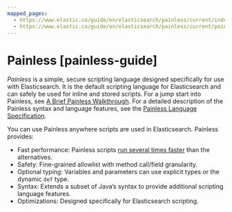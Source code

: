 ```yaml
---
mapped_pages:
  - https://www.elastic.co/guide/en/elasticsearch/painless/current/index.html
  - https://www.elastic.co/guide/en/elasticsearch/painless/current/painless-guide.html
---
```


# Painless [painless-guide]

*Painless* is a simple, secure scripting language designed specifically for use with Elasticsearch. It is the default scripting language for Elasticsearch and can safely be used for inline and stored scripts. For a jump start into Painless, see [A Brief Painless Walkthrough](/reference/scripting-languages/painless/brief-painless-walkthrough.md). For a detailed description of the Painless syntax and language features, see the [Painless Language Specification](/reference/scripting-languages/painless/painless-language-specification.md).

You can use Painless anywhere scripts are used in Elasticsearch. Painless provides:

* Fast performance: Painless scripts [ run several times faster](https://benchmarks.elastic.co/index.md#search_qps_scripts) than the alternatives.
* Safety: Fine-grained allowlist with method call/field granularity.
* Optional typing: Variables and parameters can use explicit types or the dynamic `def` type.
* Syntax: Extends a subset of Java’s syntax to provide additional scripting language features.
* Optimizations: Designed specifically for Elasticsearch scripting.








